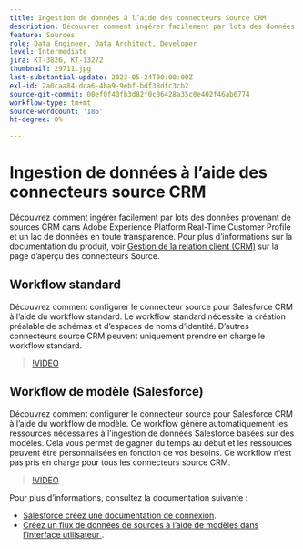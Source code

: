 ```yaml
---
title: Ingestion de données à l’aide des connecteurs Source CRM
description: Découvrez comment ingérer facilement par lots des données provenant de sources CRM dans Adobe Experience Platform Real-Time Customer Profile et un lac de données en toute transparence.
feature: Sources
role: Data Engineer, Data Architect, Developer
level: Intermediate
jira: KT-3826, KT-13272
thumbnail: 29711.jpg
last-substantial-update: 2023-05-24T00:00:00Z
exl-id: 2a0caa84-dca6-4ba9-9ebf-bdf38dfc3cb2
source-git-commit: 00ef0f40fb3d82f0c06428a35c0e402f46ab6774
workflow-type: tm+mt
source-wordcount: '186'
ht-degree: 0%

---
```


# Ingestion de données à l’aide des connecteurs source CRM

Découvrez comment ingérer facilement par lots des données provenant de sources CRM dans Adobe Experience Platform Real-Time Customer Profile et un lac de données en toute transparence. Pour plus d’informations sur la documentation du produit, voir [Gestion de la relation client (CRM)](https://experienceleague.adobe.com/docs/experience-platform/sources/home.html?lang=en#access-control-for-sources-in-data-ingestion) sur la page d’aperçu des connecteurs Source.

## Workflow standard

Découvrez comment configurer le connecteur source pour Salesforce CRM à l’aide du workflow standard. Le workflow standard nécessite la création préalable de schémas et d’espaces de noms d’identité. D’autres connecteurs source CRM peuvent uniquement prendre en charge le workflow standard.

>[!VIDEO](https://video.tv.adobe.com/v/29711?learn=on)

## Workflow de modèle (Salesforce)

Découvrez comment configurer le connecteur source pour Salesforce CRM à l’aide du workflow de modèle. Ce workflow génère automatiquement les ressources nécessaires à l’ingestion de données Salesforce basées sur des modèles. Cela vous permet de gagner du temps au début et les ressources peuvent être personnalisées en fonction de vos besoins. Ce workflow n’est pas pris en charge pour tous les connecteurs source CRM.

>[!VIDEO](https://video.tv.adobe.com/v/3419422?learn=on)

Pour plus d’informations, consultez la documentation suivante :
* [Salesforce créez une documentation de connexion](https://experienceleague.adobe.com/docs/experience-platform/sources/ui-tutorials/create/crm/salesforce.html).
* [Créez un flux de données de sources à l’aide de modèles dans l’interface utilisateur ](https://experienceleague.adobe.com/docs/experience-platform/sources/ui-tutorials/templates.html#).

